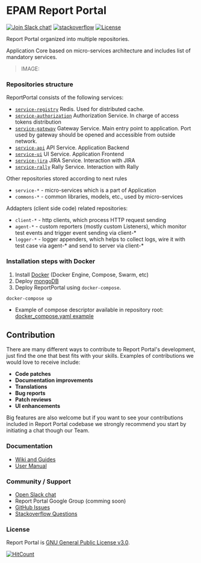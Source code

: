 # EPAM Report Portal
[![Join Slack chat!](https://reportporal-slack-auto.herokuapp.com/badge.svg)](https://reportporal-slack-auto.herokuapp.com)
[![stackoverflow](https://img.shields.io/badge/reportportal-stackoverflow-orange.svg?style=flat)](http://stackoverflow.com/questions/tagged/reportportal)
[![License](https://img.shields.io/badge/license-GPLv3-blue.svg)](http://www.gnu.org/licenses/gpl-3.0.html)

Report Portal organized into multiple repositories.

Application Core based on micro-services architecture and includes list of mandatory services.
> IMAGE: 

### Repositories structure

ReportPortal consists of the following services:
- [`service-registry`](https://github.com/reportportal/service-registry) Redis. Used for distributed cache.
- [`service-authorization`](https://github.com/reportportal/service-authorization) Authorization Service. In charge of access tokens distribution
- [`service-gateway`](https://github.com/reportportal/service-gateway) Gateway Service. Main entry point to application. Port used by gateway should be opened and accessible from outside network.
- [`service-api`](https://github.com/reportportal/service-api) API Service. Application Backend
- [`service-ui`](https://github.com/reportportal/service-ui) UI Service. Application Frontend
- [`service-jira`](https://github.com/reportportal/service-jira) JIRA Service. Interaction with JIRA
- [`service-rally`](https://github.com/reportportal/service-rally) Rally Service. Interaction with Rally

Other repositories stored according to next rules
- `service-*` - micro-services which is a part of Application
- `commons-*` - common libraries, models, etc., used by micro-services

Addapters (client side code) related repositories:

- `client-*` - http clients, which process HTTP request sending
- `agent-*` - custom reporters (mostly custom Listeners), which monitor test events and trigger event sending via client-*
- `logger-*` - logger appenders, which helps to collect logs, wire it with test case via agent-* and send to server via client-*


### Installation steps with Docker

1. Install [Docker](http://docs-stage.docker.com/engine/installation/) (Docker Engine, Compose, Swarm, etc)
2. Deploy [mongoDB](https://docs.mongodb.com/manual/installation/) 
3. Deploy ReportPortal using `docker-compose`.

  ```
  docker-compose up 
  ```
  
  - Example of compose descriptor available in repository root: [docker_compose.yaml example](https://github.com/reportportal/reportportal/blob/master/docker-compose.yml)

## Contribution

There are many different ways to contribute to Report Portal's development, just find the one that best fits with your skills. Examples of contributions we would love to receive include:

- **Code patches**
- **Documentation improvements**
- **Translations**
- **Bug reports**
- **Patch reviews**
- **UI enhancements**

Big features are also welcome but if you want to see your contributions included in Report Portal codebase we strongly recommend you start by initiating a chat though our Team.

### Documentation

* [Wiki and Guides](https://github.com/reportportal/reportportal/wiki)
* [User Manual](http://reportportal.io/#documentation)

### Community / Support

* [Open Slack chat](https://reportporal-slack-auto.herokuapp.com)
* Report Portal Google Group (comming soon)
* [GitHub Issues](https://github.com/reportportal/reportportal/issues)
* [Stackoverflow Questions](http://stackoverflow.com/questions/tagged/reportportal)

### License

Report Portal is [GNU General Public License v3.0](http://www.gnu.org/licenses/gpl-3.0.html).


[![HitCount](https://hitt.herokuapp.com/reportportal/reportportal.svg)](https://github.com/reportportal/reportportal)
